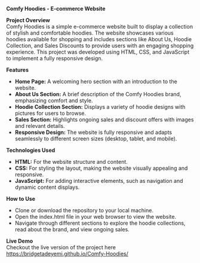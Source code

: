 **Comfy Hoodies - E-commerce Website**   

**Project Overview**   
Comfy Hoodies is a simple e-commerce website built to display a collection of stylish and comfortable hoodies. The website showcases various hoodies available for shopping and includes sections like About Us, Hoodie Collection, and Sales Discounts to provide users with an engaging shopping experience. This project was developed using HTML, CSS, and JavaScript to implement a fully responsive design.

**Features**   
- **Home Page:** A welcoming hero section with an introduction to the website.   
- **About Us Section:** A brief description of the Comfy Hoodies brand, emphasizing comfort and style.      
- **Hoodie Collection Section:** Displays a variety of hoodie designs with pictures for users to browse.     
- **Sales Section:** Highlights ongoing sales and discount offers with images and relevant details.    
- **Responsive Design:** The website is fully responsive and adapts seamlessly to different screen sizes (desktop, tablet, and mobile).
  
**Technologies Used**    
- **HTML:** For the website structure and content.     
- **CSS:** For styling the layout, making the website visually appealing and responsive.     
- **JavaScript:** For adding interactive elements, such as navigation and dynamic content displays.     
  
**How to Use**
- Clone or download the repository to your local machine.     
- Open the index.html file in your web browser to view the website.      
- Navigate through different sections to explore the hoodie collections, read about the brand, and view ongoing sales.

**Live Demo**     
Checkout the live version of the project here  https://bridgetadeyemi.github.io/Comfy-Hoodies/
